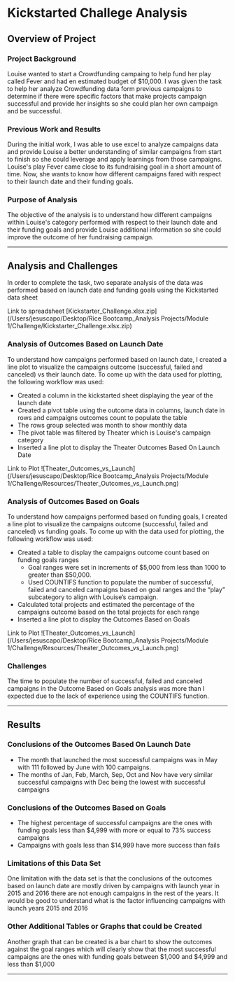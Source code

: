 # Kickstarted Challege Analysis

## Overview of Project

### Project Background
Louise wanted to start a Crowdfunding campaing to help fund her play called Fever and had en estimated budget of $10,000. I was given the task to help her analyze Crowdfunding data form previous campaigns to determine if there were specific factors that make projects campaign successful and provide her insights so she could plan her own campaign and be successful.
### Previous Work and Results
During the initial work, I was able to use excel to analyze campaigns data and provide Louise a better understanding of similar campaigns from start to finish so she could leverage and apply learnings from those campaigns. Louise's play Fever came close to its fundraising goal in a short amount of time. Now, she wants to know how different campaigns fared with respect to their launch date and their funding goals.
### Purpose of Analysis
The objective of the analysis is to understand how different campaigns within Louise's category performed with respect to their launch date and their funding goals and provide Louise additional information so she could improve the outcome of her fundraising campaign.

---
## Analysis and Challenges
In order to complete the task, two separate analysis of the data was performed based on launch date and funding goals using the Kickstarted data sheet 

Link to spreadsheet
[Kickstarter_Challenge.xlsx.zip](/Users/jesuscapo/Desktop/Rice Bootcamp_Analysis Projects/Module 1/Challenge/Kickstarter_Challenge.xlsx.zip)

### Analysis of Outcomes Based on Launch Date
To understand how campaigns performed based on launch date, I created a line plot to visualize the campaigns outcome (successful, failed and canceled) vs their launch date.
To come up with the data used for plotting, the following workflow was used:
* Created a column in the kickstarted sheet displaying the year of the launch date
* Created a pivot table using the outcome data in columns, launch date in rows and campaigns outcomes count to populate the table
* The rows group selected was month to show monthly data
* The pivot table was filtered by Theater which is Louise's campaign category
* Inserted a line plot to display the Theater Outcomes Based On Launch Date

Link to Plot
![Theater_Outcomes_vs_Launch](/Users/jesuscapo/Desktop/Rice Bootcamp_Analysis Projects/Module 1/Challenge/Resources/Theater_Outcomes_vs_Launch.png)

### Analysis of Outcomes Based on Goals
To understand how campaigns performed based on funding goals, I created a line plot to visualize the campaigns outcome (successful, failed and canceled) vs funding goals.
To come up with the data used for plotting, the following workflow was used:
* Created a table to display the campaigns outcome count based on funding goals ranges
  * Goal ranges were set in increments of $5,000 from less than 1000 to greater than $50,000.
  * Used COUNTIFS function to populate the number of successful, failed and canceled campaigns based on goal ranges and the “play” subcategory to align with Louise’s campaign.
* Calculated total projects and estimated the percentage of the campaigns outcome based on the total projects for each range
* Inserted a line plot to display the Outcomes Based on Goals

Link to Plot
![Theater_Outcomes_vs_Launch](/Users/jesuscapo/Desktop/Rice Bootcamp_Analysis Projects/Module 1/Challenge/Resources/Theater_Outcomes_vs_Launch.png)

### Challenges
The time to populate the number of successful, failed and canceled campaigns in the Outcome Based on Goals analysis was more than I expected due to the lack of experience using the COUNTIFS function.

---
## Results

### Conclusions of the Outcomes Based On Launch Date
* The month that launched the most successful campaigns was in May with 111 followed by June with 100 campaigns.
* The months of Jan, Feb, March, Sep, Oct and Nov have very similar successful campaigns with Dec being the lowest with successful campaigns

### Conclusions of the Outcomes Based on Goals
* The highest percentage of successful campaigns are the ones with funding goals less than $4,999 with more or equal to 73% success campaigns
* Campaigns with goals less than $14,999 have more success than fails

### Limitations of this Data Set
One limitation with the data set is that the conclusions of the outcomes based on launch date are mostly driven by campaigns with launch year in 2015 and 2016 there are not enough campaigns in the rest of the years. It would be good to understand what is the factor influencing campaigns with launch years 2015 and 2016

### Other Additional Tables or Graphs that could be Created
Another graph that can be created is a bar chart to show the outcomes against the goal ranges which will clearly show that the most successful campaigns are the ones with funding goals between $1,000 and $4,999 and less than $1,000

---
















